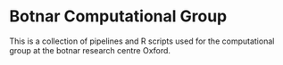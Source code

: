 # Botnar Computational Group

This is a collection of pipelines and R scripts used for the computational
group at the botnar research centre Oxford.